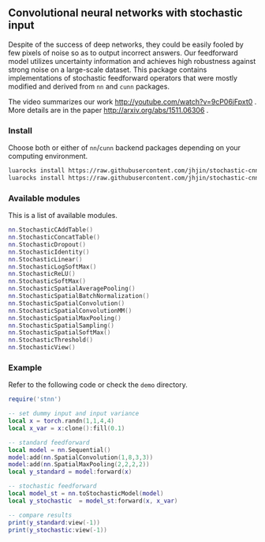 ## Convolutional neural networks with stochastic input

Despite of the success of deep networks, they could be easily fooled by few pixels of noise so as to output incorrect answers.
Our feedforward model utilizes uncertainty information and achieves high robustness against strong noise on a large-scale dataset.
This package contains implementations of stochastic feedforward operators that were mostly modified and derived from `nn` and `cunn` packages.

The video summarizes our work http://youtube.com/watch?v=9cP06jFpxt0 .
More details are in the paper http://arxiv.org/abs/1511.06306 .


### Install

Choose both or either of `nn`/`cunn` backend packages depending on your computing environment.

```bash
luarocks install https://raw.githubusercontent.com/jhjin/stochastic-cnn/master/stnn-scm-1.rockspec    # cpu
luarocks install https://raw.githubusercontent.com/jhjin/stochastic-cnn/master/stcunn-scm-1.rockspec  # cuda
```


### Available modules

This is a list of available modules.

```lua
nn.StochasticCAddTable()
nn.StochasticConcatTable()
nn.StochasticDropout()
nn.StochasticIdentity()
nn.StochasticLinear()
nn.StochasticLogSoftMax()
nn.StochasticReLU()
nn.StochasticSoftMax()
nn.StochasticSpatialAveragePooling()
nn.StochasticSpatialBatchNormalization()
nn.StochasticSpatialConvolution()
nn.StochasticSpatialConvolutionMM()
nn.StochasticSpatialMaxPooling()
nn.StochasticSpatialSampling()
nn.StochasticSpatialSoftMax()
nn.StochasticThreshold()
nn.StochasticView()
```


### Example

Refer to the following code or check the `demo` directory.

```lua
require('stnn')

-- set dummy input and input variance
local x = torch.randn(1,1,4,4)
local x_var = x:clone():fill(0.1)

-- standard feedforward
local model = nn.Sequential()
model:add(nn.SpatialConvolution(1,8,3,3))
model:add(nn.SpatialMaxPooling(2,2,2,2))
local y_standard = model:forward(x)

-- stochastic feedforward
local model_st = nn.toStochasticModel(model)
local y_stochastic  = model_st:forward(x, x_var)

-- compare results
print(y_standard:view(-1))
print(y_stochastic:view(-1))
```
